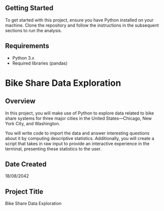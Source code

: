 ## Getting Started
To get started with this project, ensure you have Python installed on your machine. Clone the repository and follow the instructions in the subsequent sections to run the analysis.

## Requirements
- Python 3.x
- Required libraries (pandas)


# Bike Share Data Exploration

## Overview

In this project, you will make use of Python to explore data related to bike share systems for three major cities in the United States—Chicago, New York City, and Washington. 

You will write code to import the data and answer interesting questions about it by computing descriptive statistics. Additionally, you will create a script that takes in raw input to provide an interactive experience in the terminal, presenting these statistics to the user.

## Date Created
18/08/2042

## Project Title
Bike Share Data Exploration

